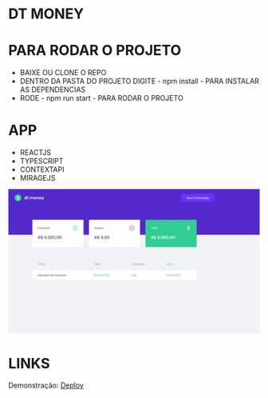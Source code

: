 # DT MONEY

# PARA RODAR O PROJETO

- BAIXE OU CLONE O REPO
- DENTRO DA PASTA DO PROJETO DIGITE - npm install - PARA INSTALAR AS DEPENDENCIAS
- RODE - npm run start - PARA RODAR O PROJETO

# APP

 - REACTJS
 - TYPESCRIPT
 - CONTEXTAPI
 - MIRAGEJS

![Imagem](https://github.com/rebeccaaaaaaaaaaa/ignite-dtMobey/blob/main/public/preview.png?raw=true)

# LINKS

Demonstração: [Deploy]()


